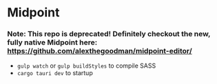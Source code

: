 # Midpoint

### Note: This repo is deprecated! Definitely checkout the new, fully native Midpoint here: https://github.com/alexthegoodman/midpoint-editor/

- `gulp watch` or `gulp buildStyles` to compile SASS
- `cargo tauri dev` to startup